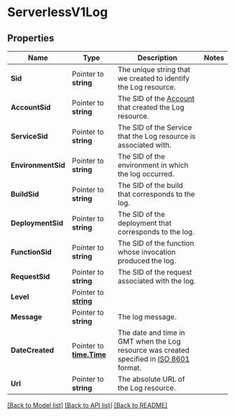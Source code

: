 # ServerlessV1Log

## Properties

Name | Type | Description | Notes
------------ | ------------- | ------------- | -------------
**Sid** | Pointer to **string** | The unique string that we created to identify the Log resource. |
**AccountSid** | Pointer to **string** | The SID of the [Account](https://www.twilio.com/docs/iam/api/account) that created the Log resource. |
**ServiceSid** | Pointer to **string** | The SID of the Service that the Log resource is associated with. |
**EnvironmentSid** | Pointer to **string** | The SID of the environment in which the log occurred. |
**BuildSid** | Pointer to **string** | The SID of the build that corresponds to the log. |
**DeploymentSid** | Pointer to **string** | The SID of the deployment that corresponds to the log. |
**FunctionSid** | Pointer to **string** | The SID of the function whose invocation produced the log. |
**RequestSid** | Pointer to **string** | The SID of the request associated with the log. |
**Level** | Pointer to [**string**](LogEnumLevel.md) |  |
**Message** | Pointer to **string** | The log message. |
**DateCreated** | Pointer to [**time.Time**](time.Time.md) | The date and time in GMT when the Log resource was created specified in [ISO 8601](https://en.wikipedia.org/wiki/ISO_8601) format. |
**Url** | Pointer to **string** | The absolute URL of the Log resource. |

[[Back to Model list]](../README.md#documentation-for-models) [[Back to API list]](../README.md#documentation-for-api-endpoints) [[Back to README]](../README.md)


